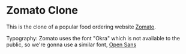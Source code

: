 # Zomato Clone

This is the clone of a popular food ordering website [Zomato](https://www.zomato.com/).

Typography:
Zomato uses the font "Okra" which is not available to the public, so we're gonna use a similar font, [Open Sans](https://fonts.google.com/specimen/Open+Sans)
